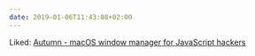 ```yaml
---
date: 2019-01-06T11:43:08+02:00
---
```


Liked: [Autumn - macOS window manager for JavaScript hackers](https://sephware.com/)
